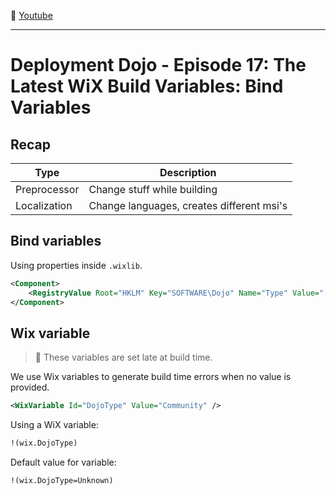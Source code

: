 :movie_camera: [Youtube](https://www.youtube.com/watch?v=W0B5ZyZVT4A)

<hr/>

# Deployment Dojo - Episode 17: The Latest WiX Build Variables: Bind Variables

## Recap

| Type         | Description                               |
| ------------ | ----------------------------------------- |
| Preprocessor | Change stuff while building               |
| Localization | Change languages, creates different msi's |


## Bind variables

Using properties inside `.wixlib`.

```xml
<Component>
    <RegistryValue Root="HKLM" Key="SOFTWARE\Dojo" Name="Type" Value="[DojoType]" />
</Component>
```

## Wix variable

> :speech_balloon: These variables are set late at build time.

We use Wix variables to generate build time errors when no value is provided.

```xml
<WixVariable Id="DojoType" Value="Community" />
```

Using a WiX variable:

```xml
!(wix.DojoType)
```

Default value for variable:

```xml 
!(wix.DojoType=Unknown)
```